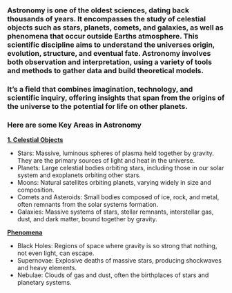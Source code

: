 ### Astronomy is one of the oldest sciences, dating back thousands of years. It encompasses the study of celestial objects such as stars, planets, comets, and galaxies, as well as phenomena that occur outside Earths atmosphere. This scientific discipline aims to understand the universes origin, evolution, structure, and eventual fate. Astronomy involves both observation and interpretation, using a variety of tools and methods to gather data and build theoretical models.

### It’s a field that combines imagination, technology, and scientific inquiry, offering insights that span from the origins of the universe to the potential for life on other planets.

### Here are some Key Areas in Astronomy
<b><u>1. Celestial Objects</u></b>

- Stars:  Massive, luminous spheres of plasma held together by gravity. They are the primary sources of light and heat in the universe.
- Planets: Large celestial bodies orbiting stars, including those in our solar system and exoplanets orbiting other stars.
- Moons: Natural satellites orbiting planets, varying widely in size and composition.
- Comets and Asteroids: Small bodies composed of ice, rock, and metal, often remnants from the solar systems formation.
- Galaxies: Massive systems of stars, stellar remnants, interstellar gas, dust, and dark matter, bound together by gravity.

<b><u>Phenomena</u></b>
- Black Holes: Regions of space where gravity is so strong that nothing, not even light, can escape.
- Supernovae: Explosive deaths of massive stars, producing shockwaves and heavy elements.
- Nebulae: Clouds of gas and dust, often the birthplaces of stars and planetary systems.